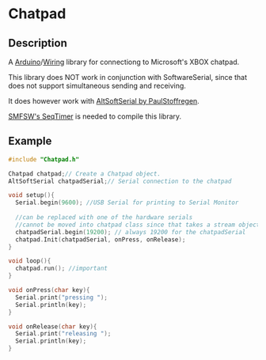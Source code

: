 Chatpad
==============

## Description

A [Arduino](https://en.wikipedia.org/wiki/Arduino)/[Wiring](https://en.wikipedia.org/wiki/Wiring_(development_platform)) library for connectiong to Microsoft's XBOX chatpad.

This library does NOT work in conjunction with SoftwareSerial, since that does not support simultaneous sending and receiving.

It does however work with [AltSoftSerial by PaulStoffregen](https://github.com/PaulStoffregen/AltSoftSerial).

[SMFSW's SeqTimer](https://github.com/SMFSW/SeqTimer) is needed to compile this library.

## Example

```cpp
#include "Chatpad.h"

Chatpad chatpad;// Create a Chatpad object.
AltSoftSerial chatpadSerial;// Serial connection to the chatpad

void setup(){
  Serial.begin(9600); //USB Serial for printing to Serial Monitor
  
  //can be replaced with one of the hardware serials
  //cannot be moved into chatpad class since that takes a stream object and all streams shall be supported
  chatpadSerial.begin(19200); // always 19200 for the chatpadSerial
  chatpad.Init(chatpadSerial, onPress, onRelease);
}

void loop(){
  chatpad.run(); //important
}

void onPress(char key){
  Serial.print("pressing ");
  Serial.println(key);
}

void onRelease(char key){
  Serial.print("releasing ");
  Serial.println(key);
}

```


